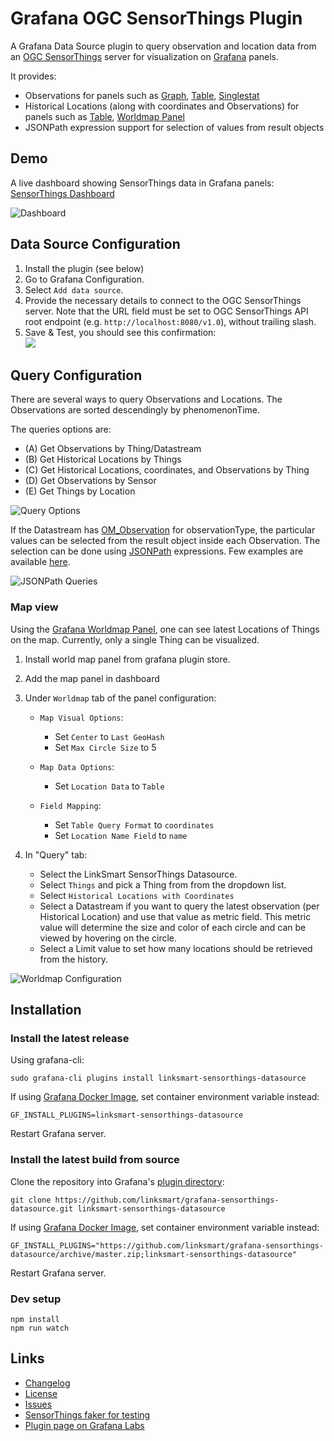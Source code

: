 # Grafana OGC SensorThings Plugin
A Grafana Data Source plugin to query observation and location data from an [OGC SensorThings](https://github.com/opengeospatial/sensorthings) server for visualization on [Grafana](http://grafana.org/) panels.

It provides:
* Observations for panels such as [Graph](https://grafana.com/plugins/graph), [Table](https://grafana.com/plugins/table), [Singlestat](https://grafana.com/plugins/singlestat)
* Historical Locations (along with coordinates and Observations) for panels such as [Table](https://grafana.com/plugins/table), [Worldmap Panel](https://grafana.com/plugins/grafana-worldmap-panel)
* JSONPath expression support for selection of values from result objects

## Demo
A live dashboard showing SensorThings data in Grafana panels: [SensorThings Dashboard](https://demo.linksmart.eu/grafana/d/OUQUMYDmz/ogc-sensorthings)

![Dashboard](https://raw.githubusercontent.com/linksmart/grafana-sensorthings-datasource/master/img/dashboard.png)

## Data Source Configuration

1. Install the plugin (see below)
2. Go to Grafana Configuration.
3. Select `Add data source`.
4. Provide the necessary details to connect to the OGC SensorThings server. Note that the URL field must be set to OGC SensorThings API root endpoint (e.g. `http://localhost:8080/v1.0`), without trailing slash.
5. Save & Test, you should see this confirmation:  
![](https://raw.githubusercontent.com/linksmart/grafana-sensorthings-datasource/master/img/datasource_setup_confirmation.png)

## Query Configuration
There are several ways to query Observations and Locations. The Observations are sorted descendingly by phenomenonTime. 

The queries options are:
* (A) Get Observations by Thing/Datastream
* (B) Get Historical Locations by Things
* (C) Get Historical Locations, coordinates, and Observations by Thing
* (D) Get Observations by Sensor
* (E) Get Things by Location

![Query Options](https://raw.githubusercontent.com/linksmart/grafana-sensorthings-datasource/master/img/query_options.jpg)

If the Datastream has [OM_Observation](http://docs.opengeospatial.org/is/15-078r6/15-078r6.html#table_12) for observationType, the particular values can be selected from the result object inside each Observation. The selection can be done using [JSONPath](https://goessner.net/articles/JsonPath/index.html#e2) expressions. Few examples are available [here](https://github.com/linksmart/grafana-sensorthings-datasource/blob/master/JSONPath.md).

![JSONPath Queries](https://raw.githubusercontent.com/linksmart/grafana-sensorthings-datasource/master/img/query_jsonpath.jpg)

### Map view
Using the [Grafana Worldmap Panel](https://grafana.com/grafana/plugins/grafana-worldmap-panel), one can see latest Locations of Things on the map. Currently, only a single Thing can be visualized.

1. Install world map panel from grafana plugin store.
2. Add the map panel in dashboard
3. Under `Worldmap` tab of the panel configuration:
    * `Map Visual Options`:
        * Set `Center` to `Last GeoHash`
        * Set `Max Circle Size` to 5
               
    * `Map Data Options`:
        * Set `Location Data` to `Table`
        
    * `Field Mapping`:
        * Set `Table Query Format` to `coordinates`
        * Set `Location Name Field` to `name`

4. In "Query" tab:
    * Select the LinkSmart SensorThings Datasource.
    * Select `Things` and pick a Thing from from the dropdown list.
    * Select `Historical Locations with Coordinates`
    * Select a Datastream if you want to query the latest observation (per Historical Location) and use that value as metric field. This metric value will determine the size and color of each circle and can be viewed by hovering on the circle.
    * Select a Limit value to set how many locations should be retrieved from the history.

![Worldmap Configuration](https://raw.githubusercontent.com/linksmart/grafana-sensorthings-datasource/master/img/worldmap_config.jpg)

## Installation

### Install the latest release
Using grafana-cli:
```
sudo grafana-cli plugins install linksmart-sensorthings-datasource
```
If using [Grafana Docker Image](https://hub.docker.com/r/grafana/grafana/), set container environment variable instead:
```
GF_INSTALL_PLUGINS=linksmart-sensorthings-datasource
```

Restart Grafana server.

### Install the latest build from source
Clone the repository into Grafana's [plugin directory](http://docs.grafana.org/plugins/installation/#grafana-plugin-directory):
```
git clone https://github.com/linksmart/grafana-sensorthings-datasource.git linksmart-sensorthings-datasource
```
If using [Grafana Docker Image](https://hub.docker.com/r/grafana/grafana/), set container environment variable instead:
```
GF_INSTALL_PLUGINS="https://github.com/linksmart/grafana-sensorthings-datasource/archive/master.zip;linksmart-sensorthings-datasource"
```

Restart Grafana server.

### Dev setup
```
npm install
npm run watch
```

## Links
* [Changelog](https://github.com/linksmart/grafana-sensorthings-datasource/blob/master/CHANGELOG.md)
* [License](https://github.com/linksmart/grafana-sensorthings-datasource/blob/master/LICENSE)
* [Issues](https://github.com/linksmart/grafana-sensorthings-datasource/issues)
* [SensorThings faker for testing](https://github.com/linksmart/sensorthings-faker)
* [Plugin page on Grafana Labs](https://grafana.com/plugins/linksmart-sensorthings-datasource)
